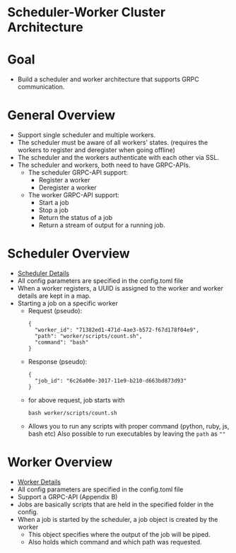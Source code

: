 # Scheduler-Worker Cluster Architecture


# Goal

*   Build a scheduler and worker architecture that supports GRPC communication.

# General Overview

*   Support single scheduler and multiple workers.
*   The scheduler must be aware of all workers' states. (requires the workers to register and deregister when going offline)
*   The scheduler and the workers authenticate with each other via SSL.
*   The scheduler and workers, both need to have GRPC-APIs. 
    *   The scheduler GRPC-API support:
        *   Register a worker
        *   Deregister a worker
    *   The worker GRPC-API support:
        *   Start a job
        *   Stop a job
        *   Return the status of a job
        *   Return a stream of output for a running job.


# Scheduler Overview

* [Scheduler Details](scheduler/scheduler.md)
* All config parameters are specified in the config.toml file
* When a worker registers, a UUID is assigned to the worker and worker details are kept in a map.
* Starting a job on a specific worker
  * Request (pseudo): 
    ```
    {
      "worker_id": "71382ed1-471d-4ae3-b572-f67d178f04e9",
      "path": "worker/scripts/count.sh",
      "command": "bash"
    }
    ```
  * Response (pseudo): 
    ```
    {
      "job_id": "6c26a00e-3017-11e9-b210-d663bd873d93"
    }
    ```
  * for above request, job starts with
    ```shell
    bash worker/scripts/count.sh
    ```
  * Allows you to run any scripts with proper command (python, ruby, js, bash etc) Also possible to run executables by leaving the `path` as `""`


# Worker Overview

* [Worker Details](worker/worker.md)
* All config parameters are specified in the config.toml file
* Support a GRPC-API (Appendix B)
* Jobs are basically scripts that are held in the specified folder in the config.
* When a job is started by the scheduler, a job object is created by the worker
  * This object specifies where the output of the job will be piped.
  * Also holds which command and which path was requested.
